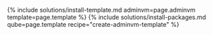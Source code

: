 {% include solutions/install-template.md adminvm=page.adminvm template=page.template %}
{% include solutions/install-packages.md qube=page.template recipe="create-adminvm-template" %}
